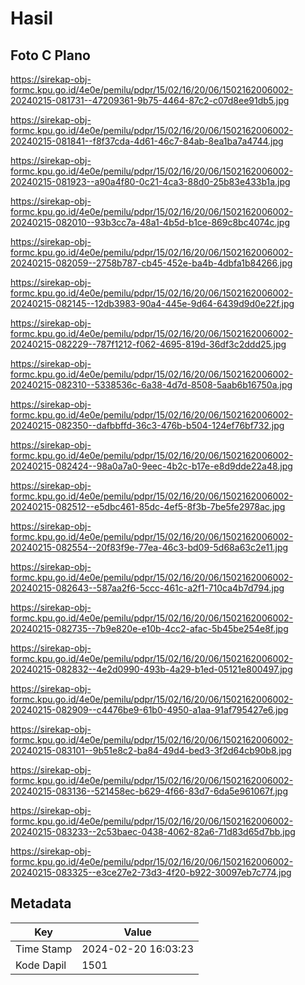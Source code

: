 # Hasil

## Foto C Plano

https://sirekap-obj-formc.kpu.go.id/4e0e/pemilu/pdpr/15/02/16/20/06/1502162006002-20240215-081731--47209361-9b75-4464-87c2-c07d8ee91db5.jpg

https://sirekap-obj-formc.kpu.go.id/4e0e/pemilu/pdpr/15/02/16/20/06/1502162006002-20240215-081841--f8f37cda-4d61-46c7-84ab-8ea1ba7a4744.jpg

https://sirekap-obj-formc.kpu.go.id/4e0e/pemilu/pdpr/15/02/16/20/06/1502162006002-20240215-081923--a90a4f80-0c21-4ca3-88d0-25b83e433b1a.jpg

https://sirekap-obj-formc.kpu.go.id/4e0e/pemilu/pdpr/15/02/16/20/06/1502162006002-20240215-082010--93b3cc7a-48a1-4b5d-b1ce-869c8bc4074c.jpg

https://sirekap-obj-formc.kpu.go.id/4e0e/pemilu/pdpr/15/02/16/20/06/1502162006002-20240215-082059--2758b787-cb45-452e-ba4b-4dbfa1b84266.jpg

https://sirekap-obj-formc.kpu.go.id/4e0e/pemilu/pdpr/15/02/16/20/06/1502162006002-20240215-082145--12db3983-90a4-445e-9d64-6439d9d0e22f.jpg

https://sirekap-obj-formc.kpu.go.id/4e0e/pemilu/pdpr/15/02/16/20/06/1502162006002-20240215-082229--787f1212-f062-4695-819d-36df3c2ddd25.jpg

https://sirekap-obj-formc.kpu.go.id/4e0e/pemilu/pdpr/15/02/16/20/06/1502162006002-20240215-082310--5338536c-6a38-4d7d-8508-5aab6b16750a.jpg

https://sirekap-obj-formc.kpu.go.id/4e0e/pemilu/pdpr/15/02/16/20/06/1502162006002-20240215-082350--dafbbffd-36c3-476b-b504-124ef76bf732.jpg

https://sirekap-obj-formc.kpu.go.id/4e0e/pemilu/pdpr/15/02/16/20/06/1502162006002-20240215-082424--98a0a7a0-9eec-4b2c-b17e-e8d9dde22a48.jpg

https://sirekap-obj-formc.kpu.go.id/4e0e/pemilu/pdpr/15/02/16/20/06/1502162006002-20240215-082512--e5dbc461-85dc-4ef5-8f3b-7be5fe2978ac.jpg

https://sirekap-obj-formc.kpu.go.id/4e0e/pemilu/pdpr/15/02/16/20/06/1502162006002-20240215-082554--20f83f9e-77ea-46c3-bd09-5d68a63c2e11.jpg

https://sirekap-obj-formc.kpu.go.id/4e0e/pemilu/pdpr/15/02/16/20/06/1502162006002-20240215-082643--587aa2f6-5ccc-461c-a2f1-710ca4b7d794.jpg

https://sirekap-obj-formc.kpu.go.id/4e0e/pemilu/pdpr/15/02/16/20/06/1502162006002-20240215-082735--7b9e820e-e10b-4cc2-afac-5b45be254e8f.jpg

https://sirekap-obj-formc.kpu.go.id/4e0e/pemilu/pdpr/15/02/16/20/06/1502162006002-20240215-082832--4e2d0990-493b-4a29-b1ed-05121e800497.jpg

https://sirekap-obj-formc.kpu.go.id/4e0e/pemilu/pdpr/15/02/16/20/06/1502162006002-20240215-082909--c4476be9-61b0-4950-a1aa-91af795427e6.jpg

https://sirekap-obj-formc.kpu.go.id/4e0e/pemilu/pdpr/15/02/16/20/06/1502162006002-20240215-083101--9b51e8c2-ba84-49d4-bed3-3f2d64cb90b8.jpg

https://sirekap-obj-formc.kpu.go.id/4e0e/pemilu/pdpr/15/02/16/20/06/1502162006002-20240215-083136--521458ec-b629-4f66-83d7-6da5e961067f.jpg

https://sirekap-obj-formc.kpu.go.id/4e0e/pemilu/pdpr/15/02/16/20/06/1502162006002-20240215-083233--2c53baec-0438-4062-82a6-71d83d65d7bb.jpg

https://sirekap-obj-formc.kpu.go.id/4e0e/pemilu/pdpr/15/02/16/20/06/1502162006002-20240215-083325--e3ce27e2-73d3-4f20-b922-30097eb7c774.jpg


## Metadata

| Key        | Value               |
| ---------- | ------------------- |
| Time Stamp | 2024-02-20 16:03:23 |
| Kode Dapil | 1501                |



